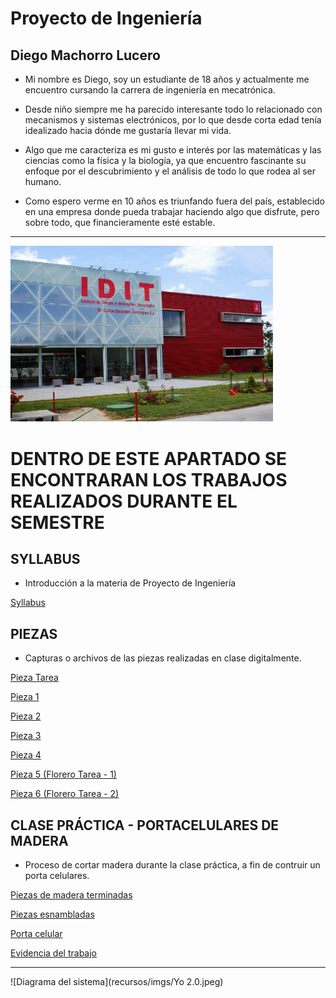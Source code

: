 # Proyecto de Ingeniería
## Diego Machorro Lucero
  

 - Mi nombre es Diego, soy un estudiante de 18 años y actualmente me encuentro cursando la carrera de ingeniería en mecatrónica.
   
 - Desde niño siempre me ha parecido interesante todo lo relacionado con mecanismos y sistemas electrónicos, por lo que desde corta edad tenía idealizado hacia dónde me gustaría llevar mi vida.
   
 - Algo que me caracteriza es mi gusto e interés por las matemáticas y las ciencias como la física y la biología, ya que encuentro fascinante su enfoque por el descubrimiento y el análisis de todo lo que rodea al ser humano.
   
 - Como espero verme en 10 años es triunfando fuera del país, establecido en una empresa donde pueda trabajar haciendo algo que disfrute, pero sobre todo, que financieramente esté estable.
   
---


<img src="recursos/imgs/idit.jpg" alt="Diagrama del sistema" width="420">


# DENTRO DE ESTE APARTADO SE ENCONTRARAN LOS TRABAJOS REALIZADOS DURANTE EL SEMESTRE

## SYLLABUS

- Introducción a la materia de Proyecto de Ingeniería
  
<a href="../docs/recursos/Syllabus.pdf" target="_blank">Syllabus</a>

## PIEZAS

- Capturas o archivos de las piezas realizadas en clase digitalmente.
  
<a href="../docs/recursos/Captura de pantalla 2025-09-20 143323.png" target="_blank">Pieza Tarea</a>

<a href="../docs/recursos/Pieza1.SLDPRT" target="_blank">Pieza 1</a>

<a href="../docs/recursos/Pieza2.SLDPRT" target="_blank">Pieza 2</a>

<a href="../docs/recursos/Pieza 3(3).SLDPRT" target="_blank">Pieza 3</a>

<a href="../docs/recursos/Pieza 4.SLDPRT" target="_blank">Pieza 4</a>

<a href="../docs/recursos/Florero 2.png" target="_blank">Pieza 5 (Florero Tarea - 1)</a>

<a href="../docs/recursos/Florero 3.png" target="_blank">Pieza 6 (Florero Tarea - 2)</a>

## CLASE PRÁCTICA - PORTACELULARES DE MADERA

- Proceso de cortar madera durante la clase práctica, a fin de contruir un porta celulares.

<a href="../docs/recursos/Madera.jpeg" target="_blank">Piezas de madera terminadas</a>

<a href="../docs/recursos/Porta.jpeg" target="_blank">Piezas esnambladas</a>

<a href="../docs/recursos/Celular.jpeg" target="_blank">Porta celular</a>

<a href="../docs/recursos/Yo.jpeg" target="_blank">Evidencia del trabajo</a>

---

![Diagrama del sistema](recursos/imgs/Yo 2.0.jpeg)


